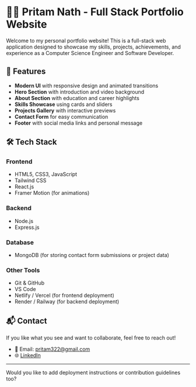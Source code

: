# 🧑‍💻 Pritam Nath - Full Stack Portfolio Website

Welcome to my personal portfolio website! This is a full-stack web application designed to showcase my skills, projects, achievements, and experience as a Computer Science Engineer and Software Developer.

## 🚀 Features

- **Modern UI** with responsive design and animated transitions  
- **Hero Section** with introduction and video background  
- **About Section** with education and career highlights  
- **Skills Showcase** using cards and sliders  
- **Projects Gallery** with interactive previews  
- **Contact Form** for easy communication  
- **Footer** with social media links and personal message

## 🛠️ Tech Stack

### Frontend
- HTML5, CSS3, JavaScript
- Tailwind CSS
- React.js  
- Framer Motion (for animations)

### Backend
- Node.js
- Express.js

### Database
- MongoDB (for storing contact form submissions or project data)

### Other Tools
- Git & GitHub
- VS Code
- Netlify / Vercel (for frontend deployment)
- Render / Railway (for backend deployment)


## 📬 Contact

If you like what you see and want to collaborate, feel free to reach out!

- 📧 Email: pritam322@gmail.com  
- 🌐 [LinkedIn](https://www.linkedin.com/in/pritam-nath-bb5a6a327)

---

Would you like to add deployment instructions or contribution guidelines too?
